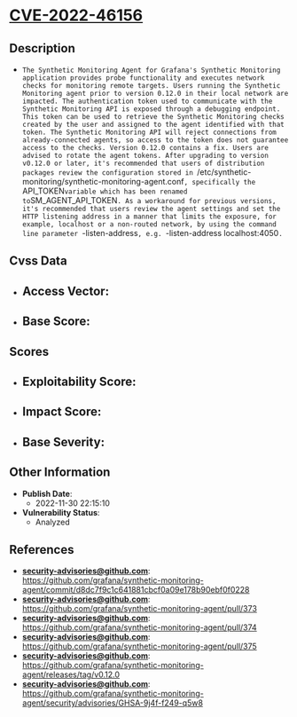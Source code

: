 
# [CVE-2022-46156](https://github.com/grafana/synthetic-monitoring-agent/commit/d8dc7f9c1c641881cbcf0a09e178b90ebf0f0228)

## Description

- `The Synthetic Monitoring Agent for Grafana's Synthetic Monitoring application provides probe functionality and executes network checks for monitoring remote targets. Users running the Synthetic Monitoring agent prior to version 0.12.0 in their local network are impacted. The authentication token used to communicate with the Synthetic Monitoring API is exposed through a debugging endpoint. This token can be used to retrieve the Synthetic Monitoring checks created by the user and assigned to the agent identified with that token. The Synthetic Monitoring API will reject connections from already-connected agents, so access to the token does not guarantee access to the checks. Version 0.12.0 contains a fix. Users are advised to rotate the agent tokens. After upgrading to version v0.12.0 or later, it's recommended that users of distribution packages review the configuration stored in `/etc/synthetic-monitoring/synthetic-monitoring-agent.conf`, specifically the `API_TOKEN` variable which has been renamed to `SM_AGENT_API_TOKEN`. As a workaround for previous versions, it's recommended that users review the agent settings and set the HTTP listening address in a manner that limits the exposure, for example, localhost or a non-routed network, by using the command line parameter `-listen-address`, e.g. `-listen-address localhost:4050`.`

## Cvss Data

- **Access Vector**:
  - 
- **Base Score**:
  - 

## Scores

- **Exploitability Score**:
  - 
- **Impact Score**:
  - 
- **Base Severity**:
  - 

## Other Information

- **Publish Date**:
  - 2022-11-30 22:15:10
- **Vulnerability Status**:
  - Analyzed

## References

- **security-advisories@github.com**: https://github.com/grafana/synthetic-monitoring-agent/commit/d8dc7f9c1c641881cbcf0a09e178b90ebf0f0228
- **security-advisories@github.com**: https://github.com/grafana/synthetic-monitoring-agent/pull/373
- **security-advisories@github.com**: https://github.com/grafana/synthetic-monitoring-agent/pull/374
- **security-advisories@github.com**: https://github.com/grafana/synthetic-monitoring-agent/pull/375
- **security-advisories@github.com**: https://github.com/grafana/synthetic-monitoring-agent/releases/tag/v0.12.0
- **security-advisories@github.com**: https://github.com/grafana/synthetic-monitoring-agent/security/advisories/GHSA-9j4f-f249-q5w8
